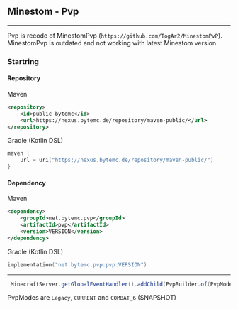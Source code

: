 ## Minestom - Pvp 
****

Pvp is recode of MinestomPvp (`https://github.com/TogAr2/MinestomPvP`). 
MinestomPvp is outdated and not working with latest Minestom version. 


### Startring
#### Repository

Maven
```xml
<repository>
    <id>public-bytemc</id>
    <url>https://nexus.bytemc.de/repository/maven-public/</url>
</repository>
```

Gradle (Kotlin DSL)
```kotlin
maven {
    url = uri("https://nexus.bytemc.de/repository/maven-public/")
}
```

####  Dependency
Maven
```xml
<dependency>
    <groupId>net.bytemc.pvp</groupId>
    <artifactId>pvp</artifactId>
    <version>VERSION</version>
</dependency>
```
Gradle (Kotlin DSL)
```kotlin
implementation("net.bytemc.pvp:pvp:VERSION")
```
***
```java
 MinecraftServer.getGlobalEventHandler().addChild(PvpBuilder.of(PvpMode.LEGACY).build());
```

PvpModes are `Legacy`, `CURRENT` and `COMBAT_6` (SNAPSHOT)